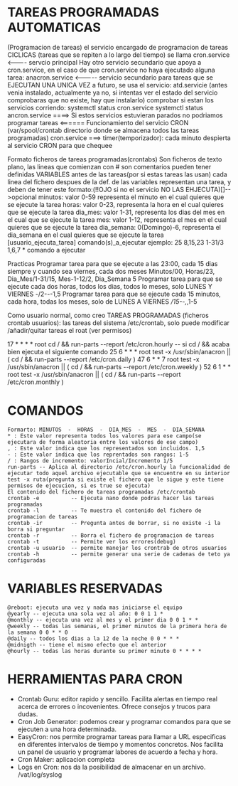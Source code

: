 # TAREAS PROGRAMADAS AUTOMATICAS
(Programacion de tareas)
el servicio encargado de programacion de tareas CICLICAS (tareas que se repiten a lo largo del tiempo) se llama
  cron.service <---- servcio principal
Hay otro servicio secundario que apoya a cron.service, en el caso de que cron.service no haya ejecutado alguna tarea:
  anacron.service <----- servicio secundario
para tareas que se EJECUTAN UNA UNICA VEZ a futuro, se usa el servicio: atd.servicie
(antes venia instalado, actualmente ya no, si intentas ver el estado del servicio comprobaras que no existe, hay que instalarlo)
comprobar si estan los servicios corriendo:
  systemctl status cron.service
  systemctl status ancron.service
====> Si estos servicios estuvieran parados no podriamos programar tareas <======
Funcionamiento del servicio CRON (var/spool/crontab directorio donde se almacena todos las tareas programadas)
  cron.service ===>
    timer(temporizador): cada minuto despierta al servicio CRON para que chequee
  
  Formato ficheros de tareas programadas(crontabs)
  Son ficheros de texto plano, las lineas que comienzan con # son comentarios
  pueden tener definidas VARIABLES antes de las tareas(por si estas tareas las usan)
  cada linea del fichero despues de la def. de las variables representan una tarea, y deben de tener este formato:(!!OJO si no el servicio NO LAS EHJECUTA)[]-->opcional
  minutos: valor 0-59 representa el minuto en el cual quieres que se ejecute la tarea
  horas: valor 0-23, representa la hora en el cual quieres que se ejecute la tarea
  dia_mes: valor 1-31, representa los dias del mes en el cual que se ejecute la tarea
  mes: valor 1-12, representa el mes en el cual quieres que se ejecute la tarea
  dia_semana: 0(Domingo)-6, representa el dia_semana en el cual quieres que se ejecute la tarea
  [usuario_ejecuta_tarea]
  comando(s)_a_ejecutar
ejemplo:
25 8,15,23 1-31/3 1,6,7 * comando a ejecutar

Practicas
Programar tarea para que se ejecute a las 23:00, cada 15 dias siempre y cuando sea viernes, cada dos meses
Minutos/00, Horas/23, Dia_Mes/1-31/15, Mes-1-12/2, Dia_Semana 5
Programar tarea para que se ejecute cada dos horas, todos los dias, todos lo meses, solo LUNES Y VIERNES
  *-*/2-*-*-1,5
Programar tarea para que se ejecute cada 15 minutos, cada hora, todas los meses, solo de LUNES A VIERNES
*/15-*-*,*,1-5

Como usuario normal, como creo TAREAS PROGRAMADAS (ficheros crontab usuarios):
las tareas del sistema /etc/crontab, solo puede modificar /añadir/quitar tareas el roat (ver permisos)

17 *	* * *	root    cd / && run-parts --report /etc/cron.hourly -- si cd / && acaba bien ejecuta el siguiente comando
25 6	* * *	root	test -x /usr/sbin/anacron || ( cd / && run-parts --report /etc/cron.daily )
47 6	* * 7	root	test -x /usr/sbin/anacron || ( cd / && run-parts --report /etc/cron.weekly )
52 6	1 * *	root	test -x /usr/sbin/anacron || ( cd / && run-parts --report /etc/cron.monthly )

# COMANDOS
    Formarto: MINUTOS  -  HORAS  -  DIA_MES  -  MES  -  DIA_SEMANA
    * : Este valor representa todos los valores para ese campo(se ejecutara de forma aleatoria entre los valores de ese campo)
    , : Este valor indica que los representados son incluidos. 1,5
    - : Este valor indica que los reprentados son rangos: 1-5
    / : Rangos de incremento: valorIncial/Incremento 1/5
    run-parts -- Aplica al directorio /etc/cron.hourly la funcionalidad de ejecutar todo aquel archivo ejecutable que se encuentre en su interior
    test -x ruta(pregunta si existe el fichero que le sigue y este tiene permisos de ejecucion, si es true se ejecuta)
    El contenido del fichero de tareas programadas /etc/crontab
    crontab -e          -- Ejecuta nano donde podras hacer las tareas programadas
    crontab -l          -- Te muestra el contenido del fichero de programacion de tareas
    crontab -ir         -- Pregunta antes de borrar, si no existe -i la borra si preguntar
    crontab -r          -- Borra el fichero de programacion de tareas  
    crontab -t          -- Permite ver los errores(debug)
    crontab -u usuario  -- permite manejar los crontrab de otros usuarios
    crontab -h          -- permite generar una serie de cadenas de teto ya configuradas

# VARIABLES RESERVADAS
    @reboot: ejecuta una vez y nada mas iniciarse el equipo
    @yearly -- ejecuta una sola vez al año: 0 0 1 1 *
    @monthly -- ejecuta una vez al mes y el primer dia 0 0 1 * *
    @weekly -- todas las semanas, el primer minutos de la primera hora de la semana 0 0 * * 0
    @daily -- todos los dias a la 12 de la noche 0 0 * * *
    @midnigth -- tiene el mismo efecto que el anterior
    @hourly -- todas las horas durante su primer minuto 0 * * * *

# HERRAMIENTAS PARA CRON
  - Crontab Guru: editor rapido y sencillo. Facilita alertas en tiempo real acerca de errores o incovenientes. Ofrece consejos y trucos para dudas.
  - Cron Job Generator: podemos crear y programar comandos para que se ejecuten a una hora determinada.
  - EasyCron: nos permite programar tareas para llamar a URL especificas en diferentes intervalos de tiempo y momentos concretos. Nos facilita un panel de usuario y programar labores de acuerdo a fecha y hora.
  - Cron Maker: aplicacion completa
  - Logs en Cron: nos da la posibilidad de almacenar en un archivo. /vat/log/syslog
